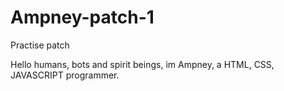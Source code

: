 #  Ampney-patch-1
Practise patch


Hello humans, bots and spirit beings,
im Ampney, a HTML, CSS, JAVASCRIPT programmer.
